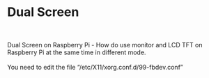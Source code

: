 <h1>Dual Screen</h1>
</br>

Dual Screen on Raspberry Pi - How do use monitor and LCD TFT on Raspberry Pi at the same time in different mode.
</br>
</br>
You need to edit the file “/etc/X11/xorg.conf.d/99-fbdev.conf” 
